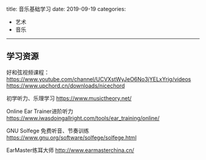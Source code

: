 title: 音乐基础学习
date: 2019-09-19
categories:
- 艺术
- 音乐




---



## 学习资源

好和弦视频课程：
https://www.youtube.com/channel/UCVXstWyJeO6No3jYELxYrjg/videos
https://www.upchord.cn/downloads/nicechord

初学听力、乐理学习  https://www.musictheory.net/

Online Ear Trainer进阶听力 https://www.iwasdoingallright.com/tools/ear_training/online/

GNU Solfege 免费听音、节奏训练 https://www.gnu.org/software/solfege/solfege.html

EarMaster练耳大师 http://www.earmasterchina.cn/

